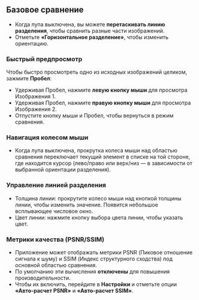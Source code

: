 ## Базовое сравнение

- Когда лупа выключена, вы можете **перетаскивать линию разделения**, чтобы сравнить разные части изображений.
- Отметьте **«Горизонтальное разделение»**, чтобы изменить ориентацию.

### Быстрый предпросмотр
Чтобы быстро просмотреть одно из исходных изображений целиком, зажмите **Пробел**:
- Удерживая Пробел, нажмите **левую кнопку мыши** для просмотра Изображения 1.
- Удерживая Пробел, нажмите **правую кнопку мыши** для просмотра Изображения 2.
- Отпустите кнопку мыши и Пробел, чтобы вернуться в режим сравнения.


### Навигация колесом мыши
- Когда лупа выключена, прокрутка колеса мыши над областью сравнения переключает текущий элемент в списке на той стороне, где находится курсор (лево/право или верх/низ — в зависимости от выбранной ориентации разделения).

### Управление линией разделения
- Толщина линии: прокрутите колесо мыши над кнопкой толщины линии, чтобы изменить значение. Появится небольшое всплывающее числовое окно.
- Цвет линии: нажмите кнопку выбора цвета линии, чтобы указать цвет.

### Метрики качества (PSNR/SSIM)
- Приложение может отображать метрики PSNR (Пиковое отношение сигнала к шуму) и SSIM (Индекс структурного сходства) под основной областью сравнения.
- По умолчанию эти вычисления **отключены** для повышения производительности.
- Чтобы их включить, перейдите в **Настройки** и отметьте опции **«Авто-расчет PSNR»** и **«Авто-расчет SSIM»**.
